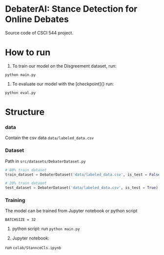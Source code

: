 # DebaterAI: Stance Detection for Online Debates

Source code of CSCI 544 project.

# How to run

1. To train our model on the Disgreement dataset, run:

```{python}
python main.py
```

1. To evaluate our model with the [checkpoint]{} run:

```{python}
python eval.py
```



# Structure

### data

Contain the csv data `data/labeled_data.csv`

### Dataset

Path in `src/datasets/DebaterDataset.py`

```python
# 80% train dataset
train_dataset = DebaterDataset('data/labeled_data.csv', is_test = False)

# 20% train dataset
test_dataset = DebaterDataset('data/labeled_data.csv', is_test = True)

```

### Training

The model can be trained from Jupyter notebook or python script

`BATCHSIZE = 32`

1. python script: run `python main.py`

2. Jupyter notebook:

run `colab/StannceCls.ipynb`
